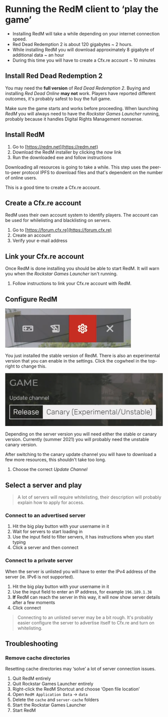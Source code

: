 # Running the RedM client to ‘play the game’

* Installing RedM will take a while depending on your internet connection speed.
* Red Dead Redemption 2 is about 120 gigabytes ~ 2 hours.
* While installing RedM you will download approximately 8 gigabyte of additional data ~ an hour
* During this time you will have to create a Cfx.re account ~ 10 minutes

## Install Red Dead Redemption 2

You may need the **full version** of *Red Dead Redemption 2*. Buying and installing *Red Dead Online* **may not** work. Players have reported different outcomes, it's probably safest to buy the full game.

Make sure the game starts and works before proceeding. When launching *RedM* you will always need to have the *Rockstar Games Launcher* running, probably because it handles Digital Rights Management nonsense.

## Install RedM

1. Go to [https://redm.net](https://redm.net)
2. Download the RedM installer by clicking the *now* link
3. Run the downloaded exe and follow instructions

Downloading all resources is going to take a while. This step uses the peer-to-peer protocol IPFS to download files and that's dependent on the number of online users.

This is a good time to create a Cfx.re account.

## Create a Cfx.re account

RedM uses their own account system to identify players. The account can be used for whilelisting and blacklisting on servers.

1. Go to [https://forum.cfx.re](https://forum.cfx.re)
2. Create an account
3. Verify your e-mail address

## Link your Cfx.re account

Once RedM is done installing you should be able to start RedM. It will warn you when the *Rockstar Games Launcher* isn't running.

1. Follow instructions to link your Cfx.re account with RedM.

## Configure RedM

![Click the cogwheel in the top-right](01-config.png)

You just installed the stable version of RedM. There is also an experimental version that you can enable in the settings. Click the cogwheel in the top-right to change this.

![Select the canary version](02-update-channel.png)

Depending on the server version you will need either the stable or canary version. Currently (summer 2021) you will probably need the unstable canary version.

After switching to the canary update channel you will have to download a few more resources, this shouldn't take too long.

1. Choose the correct *Update Channel*

## Select a server and play

> A lot of servers will require whitelisting, their description will probably explain how to apply for access.

### Connect to an advertised server

1. Hit the big play button with your username in it
2. Wait for servers to start loading in
3. Use the input field to filter servers, it has instructions when you start typing
4. Click a server and then connect

### Connect to a private server

When the server is unlisted you will have to enter the IPv4 address of the server (ie. IPv6 is not supported).

1. Hit the big play button with your username in it
2. Use the input field to enter an IP address, for example `196.189.1.38`
3. **If** RedM can reach the server in this way, it will now show server details after a few moments
4. Click connect

> Connecting to an unlisted server may be a bit rough. It's probably easier configure the server to advertise itself to Cfx.re and turn on whitelisting.

## Troubleshooting

### Remove cache directories

Resetting cache directories may ‘solve’ a lot of server connection issues.

1. Quit RedM entirely
2. Quit Rockstar Games Launcher entirely
3. Right-click the RedM Shortcut and choose ‘Open file location’
4. Open `RedM Application Data` -> `data`
5. Delete the `cache` and `server-cache` folders
6. Start the Rockstar Games Launcher
7. Start RedM